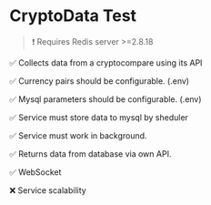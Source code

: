 



# CryptoData Test

> :exclamation: Requires Redis server >=2.8.18

:white_check_mark: Collects data from a cryptocompare using its API

:white_check_mark: Currency pairs should be configurable. (.env)

:white_check_mark: Mysql parameters should be configurable. (.env)

:white_check_mark: Service must store data to mysql by sheduler

:white_check_mark: Service must work in background.

:white_check_mark: Returns data from database via own API.

:white_check_mark: WebSocket

:x: Service scalability